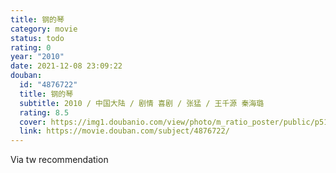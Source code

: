 ```yaml
---
title: 钢的琴
category: movie
status: todo
rating: 0
year: "2010"
date: 2021-12-08 23:09:22
douban:
  id: "4876722"
  title: 钢的琴
  subtitle: 2010 / 中国大陆 / 剧情 喜剧 / 张猛 / 王千源 秦海璐
  rating: 8.5
  cover: https://img1.doubanio.com/view/photo/m_ratio_poster/public/p511447359.jpg
  link: https://movie.douban.com/subject/4876722/
---
```


Via tw recommendation 
